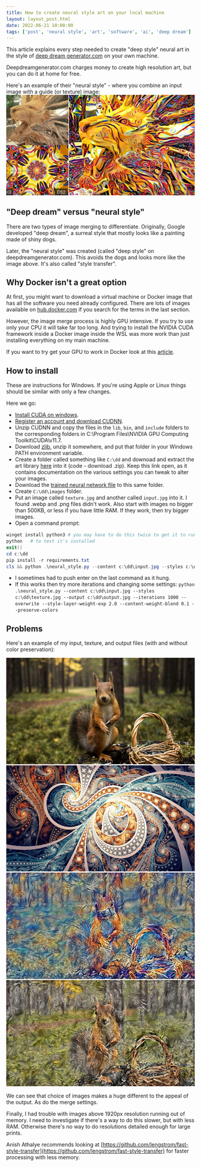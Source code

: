```yaml
---
title: How to create neural style art on your local machine
layout: layout_post.html
date: 2022-06-21 10:00:00
tags: ['post', 'neural style', 'art', 'software', 'ai', 'deep dream']
---
```


This article explains every step needed to create "deep style" neural art in the style of
[deep dream generator.com](https://deepdreamgenerator.com) on your own machine.

Deepdreamgenerator.com charges money to create high resolution art, but you can do it
at home for free.

Here's an example of their "neural style" - where you combine an input image with a guide (or texture) image:
![](./dd.webp)

## "Deep dream" versus "neural style"
There are two types of image merging to differentiate. Originally, Google developed
"deep dream", a surreal style that mostly looks like a painting made of shiny dogs.

Later, the "neural style" was created (called "deep style" on deepdreamgenerator.com). This avoids the
dogs and looks more like the image above. It's also called "style transfer".

## Why Docker isn't a great option
At first, you might want to download a virtual machine or Docker image that has all the software you need
already configured. There are lots of images available on [hub.docker.com](https://hub.docker.com/search?q=neural-style) if you search
for the terms in the last section.

However, the image merge process is highly GPU intensive. If you try to use only your CPU it will take far too
long. And trying to install the NVIDIA CUDA framework inside a Docker image inside the WSL was more work than
just installing everything on my main machine.

If you want to try get your GPU to work in Docker look at this [article](https://www.logic2020.com/insight/tactical/wsl-docker-gpu-enabled-nvidia).

## How to install
These are instructions for Windows. If you're using Apple or Linux things should be similar with only a few changes.

Here we go:

- [Install CUDA on windows](https://developer.nvidia.com/cuda-downloads).
- [Register an account and download CUDNN](https://developer.nvidia.com/cudnn).
- Unzip CUDNN and copy the files in the `lib`, `bin`, and `include` folders to the corresponding folders in C:\Program Files\NVIDIA GPU Computing Toolkit\CUDA\v11.7.
- Download [zlib](https://zlib.net/), unzip it somewhere, and put that folder in your Windows PATH environment variable.
- Create a folder called something like `C:\dd` and downoad and extract the art library [here](https://github.com/anishathalye/neural-style) into it (code - download .zip). Keep this link open, as it contains documentation on the various settings you can tweak to alter your images.
- Download the [trained neural network file](https://www.vlfeat.org/matconvnet/models/imagenet-vgg-verydeep-19.mat) to this same folder.
- Create `C:\dd\images` folder.
- Put an image called `texture.jpg` and another called `input.jpg` into it. I found .webp and .png files didn't work.
Also start with images no bigger than 500KB, or less if you have little RAM. If they work, then try bigger images.
- Open a command prompt:
```powershell
winget install python3 # you may have to do this twice to get it to run
python   # to test it's installed
exit()
cd c:\dd
pip install -r requirements.txt
cls && python .\neural_style.py --content c:\dd\input.jpg --styles c:\dd\texture.jpg --output c:\dd\output.jpg --iterations 500 --overwrite
```
- I sometimes had to push enter on the last command as it hung.
- If this works then try more iterations and changing some settings:
`python .\neural_style.py --content c:\dd\input.jpg --styles c:\dd\texture.jpg --output c:\dd\output.jpg --iterations 1000 --overwrite --style-layer-weight-exp 2.0 --content-weight-blend 0.1 --preserve-colors`

## Problems
Here's an example of my input, texture, and output files (with and without color preservation):

![](./input.webp)
![](./texture.webp)
![](./output.webp)
![](./output_color.webp)

We can see that choice of images makes a huge different to the appeal of the output. As do the merge settings.

Finally, I had trouble with images above 1920px resolution running out of memory.
I need to investigate if there's a way to do this slower, but with less RAM.
Otherwise there's no way to do resolutions detailed enough for large prints.

Anish Athalye recommends looking at [https://github.com/lengstrom/fast-style-transfer](https://github.com/lengstrom/fast-style-transfer) for faster processing with less memory.